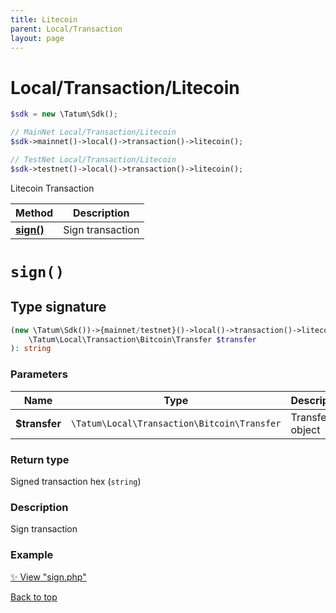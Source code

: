```yaml
---
title: Litecoin
parent: Local/Transaction
layout: page
---
```


# Local/Transaction/Litecoin

```php
$sdk = new \Tatum\Sdk();

// MainNet Local/Transaction/Litecoin
$sdk->mainnet()->local()->transaction()->litecoin();

// TestNet Local/Transaction/Litecoin
$sdk->testnet()->local()->transaction()->litecoin();
```

Litecoin Transaction

Method | Description
------------- | -------------
[**sign()**](#sign) | Sign transaction

# `sign()`

## Type signature

```php
(new \Tatum\Sdk())->{mainnet/testnet}()->local()->transaction()->litecoin()->sign(
    \Tatum\Local\Transaction\Bitcoin\Transfer $transfer
): string
```

### Parameters

Name | Type | Description  | Notes
------------- | ------------- | ------------- | -------------
**$transfer** | `\Tatum\Local\Transaction\Bitcoin\Transfer` | Transfer object | 

### Return type

Signed transaction hex (`string`)

### Description

Sign transaction

### Example

[✨ View "sign.php"](https://github.com/tatumio/tatum-php/blob/master/examples/Local/Transaction/Litecoin/sign.php)

[Back to top](#top)


